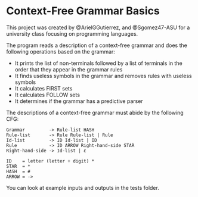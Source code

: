 # Context-Free Grammar Basics
This project was created by @ArielGGutierrez, and @Sgomez47-ASU for a university class focusing on programming languages.

The program reads a description of a context-free grammar and does the following operations based on the grammar:
- It prints the list of non-terminals followed by a list of terminals in the order that they appear in the grammar rules
- It finds useless symbols in the grammar and removes rules with useless symbols
- It calculates FIRST sets
- It calculates FOLLOW sets
- It determines if the grammar has a predictive parser

The descriptions of a context-free grammar must abide by the following CFG:
```
Grammar         -> Rule-list HASH
Rule-list       -> Rule Rule-list | Rule
Id-list         -> ID Id-list | ID
Rule            -> ID ARROW Right-hand-side STAR
Right-hand-side -> Id-list | ε

ID    = letter (letter + digit) *
STAR  = *
HASH  = #
ARROW = ->
```
You can look at example inputs and outputs in the tests folder.
